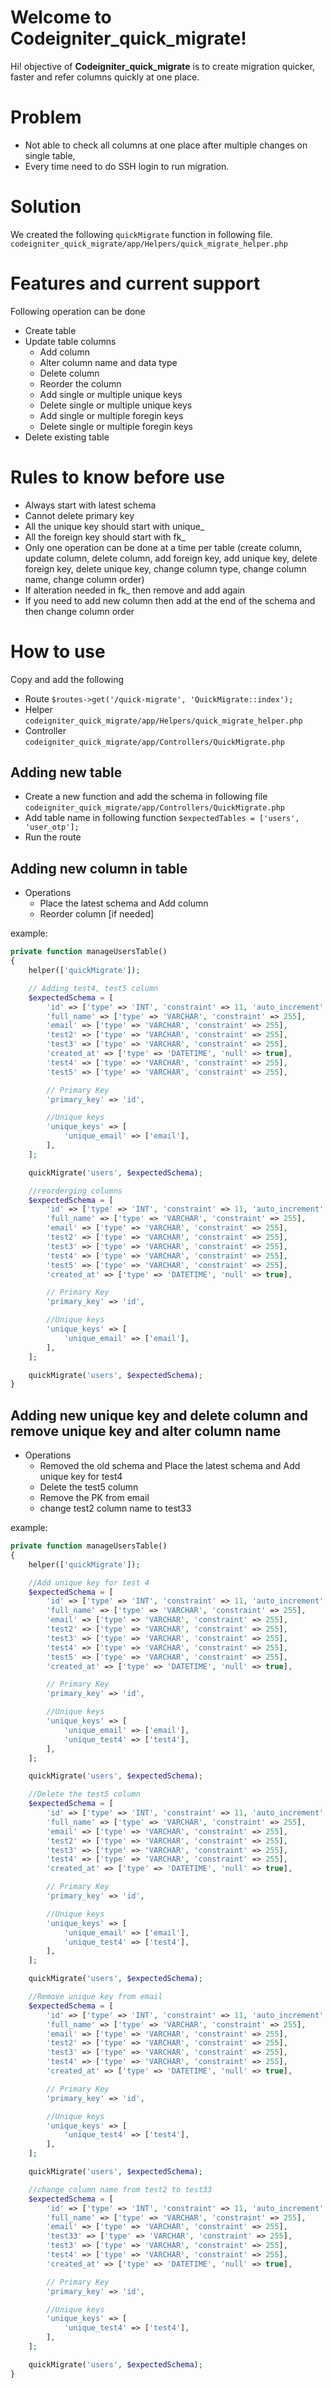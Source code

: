 # Welcome to Codeigniter_quick_migrate!

Hi!  objective of **Codeigniter_quick_migrate** is to create migration quicker, faster and refer columns quickly at one place.

# Problem
- Not able to check all columns at one place after multiple changes on single table,
- Every time need to do SSH login to run migration.

# Solution
We created the following `quickMigrate` function in following file.
`codeigniter_quick_migrate/app/Helpers/quick_migrate_helper.php`

# Features and current support
Following operation can be done
* Create table
* Update table columns
	* Add column
	* Alter column name and data type
	* Delete column
	* Reorder the column
	* Add single or multiple unique keys
	* Delete single or multiple unique keys
	* Add single or multiple foregin keys
	* Delete single or multiple foregin keys
* Delete existing table

# Rules to know before use
* Always start with latest schema
* Cannot delete primary key
* All the unique key should start with unique_
* All the foreign key should start with fk_
* Only one operation can be done at a time per table (create column, update column, delete column, add foreign key, add unique key, delete foreign key, delete unique key, change column type, change column name, change column order)
* If alteration needed in fk_ then remove and add again
* If you need to add new column then add at the end of the schema and then change column order

# How to use
Copy and add the following
- Route `$routes->get('/quick-migrate', 'QuickMigrate::index');`
- Helper `codeigniter_quick_migrate/app/Helpers/quick_migrate_helper.php`
- Controller `codeigniter_quick_migrate/app/Controllers/QuickMigrate.php`

## Adding new table
- Create a new function and add the schema in following file
`codeigniter_quick_migrate/app/Controllers/QuickMigrate.php`
- Add table name in following function `$expectedTables = ['users', 'user_otp'];`
- Run the route

## Adding new column in table
- Operations
    - Place the latest schema and Add column
	- Reorder column [if needed]
    
example:
``` PHP
private function manageUsersTable()
{
    helper(['quickMigrate']);

    // Adding test4, test5 column
    $expectedSchema = [
        'id' => ['type' => 'INT', 'constraint' => 11, 'auto_increment' => true],
        'full_name' => ['type' => 'VARCHAR', 'constraint' => 255],
        'email' => ['type' => 'VARCHAR', 'constraint' => 255],
        'test2' => ['type' => 'VARCHAR', 'constraint' => 255],
        'test3' => ['type' => 'VARCHAR', 'constraint' => 255],
        'created_at' => ['type' => 'DATETIME', 'null' => true],
        'test4' => ['type' => 'VARCHAR', 'constraint' => 255],
        'test5' => ['type' => 'VARCHAR', 'constraint' => 255],

        // Primary Key
        'primary_key' => 'id',

        //Unique keys
        'unique_keys' => [
            'unique_email' => ['email'],
        ],
    ];

    quickMigrate('users', $expectedSchema);

    //reorderging columns
    $expectedSchema = [
        'id' => ['type' => 'INT', 'constraint' => 11, 'auto_increment' => true],
        'full_name' => ['type' => 'VARCHAR', 'constraint' => 255],
        'email' => ['type' => 'VARCHAR', 'constraint' => 255],
        'test2' => ['type' => 'VARCHAR', 'constraint' => 255],
        'test3' => ['type' => 'VARCHAR', 'constraint' => 255],
        'test4' => ['type' => 'VARCHAR', 'constraint' => 255],
        'test5' => ['type' => 'VARCHAR', 'constraint' => 255],
        'created_at' => ['type' => 'DATETIME', 'null' => true],

        // Primary Key
        'primary_key' => 'id',

        //Unique keys
        'unique_keys' => [
            'unique_email' => ['email'],
        ],
    ];

    quickMigrate('users', $expectedSchema);
}
```

## Adding new unique key and delete column and remove unique key and alter column name
- Operations
	- Removed the old schema and Place the latest schema and Add unique key for test4
    - Delete the test5 column
    - Remove the PK from email
    - change test2 column name to test33
    
example:
``` PHP
private function manageUsersTable()
{
    helper(['quickMigrate']);

    //Add unique key for test 4
    $expectedSchema = [
        'id' => ['type' => 'INT', 'constraint' => 11, 'auto_increment' => true],
        'full_name' => ['type' => 'VARCHAR', 'constraint' => 255],
        'email' => ['type' => 'VARCHAR', 'constraint' => 255],
        'test2' => ['type' => 'VARCHAR', 'constraint' => 255],
        'test3' => ['type' => 'VARCHAR', 'constraint' => 255],
        'test4' => ['type' => 'VARCHAR', 'constraint' => 255],
        'test5' => ['type' => 'VARCHAR', 'constraint' => 255],
        'created_at' => ['type' => 'DATETIME', 'null' => true],

        // Primary Key
        'primary_key' => 'id',

        //Unique keys
        'unique_keys' => [
            'unique_email' => ['email'],
            'unique_test4' => ['test4'],
        ],
    ];

    quickMigrate('users', $expectedSchema);

    //Delete the test5 column
    $expectedSchema = [
        'id' => ['type' => 'INT', 'constraint' => 11, 'auto_increment' => true],
        'full_name' => ['type' => 'VARCHAR', 'constraint' => 255],
        'email' => ['type' => 'VARCHAR', 'constraint' => 255],
        'test2' => ['type' => 'VARCHAR', 'constraint' => 255],
        'test3' => ['type' => 'VARCHAR', 'constraint' => 255],
        'test4' => ['type' => 'VARCHAR', 'constraint' => 255],
        'created_at' => ['type' => 'DATETIME', 'null' => true],

        // Primary Key
        'primary_key' => 'id',

        //Unique keys
        'unique_keys' => [
            'unique_email' => ['email'],
            'unique_test4' => ['test4'],
        ],
    ];

    quickMigrate('users', $expectedSchema);

    //Remove unique key from email
    $expectedSchema = [
        'id' => ['type' => 'INT', 'constraint' => 11, 'auto_increment' => true],
        'full_name' => ['type' => 'VARCHAR', 'constraint' => 255],
        'email' => ['type' => 'VARCHAR', 'constraint' => 255],
        'test2' => ['type' => 'VARCHAR', 'constraint' => 255],
        'test3' => ['type' => 'VARCHAR', 'constraint' => 255],
        'test4' => ['type' => 'VARCHAR', 'constraint' => 255],
        'created_at' => ['type' => 'DATETIME', 'null' => true],

        // Primary Key
        'primary_key' => 'id',

        //Unique keys
        'unique_keys' => [
            'unique_test4' => ['test4'],
        ],
    ];

    quickMigrate('users', $expectedSchema);

    //change column name from test2 to test33
    $expectedSchema = [
        'id' => ['type' => 'INT', 'constraint' => 11, 'auto_increment' => true],
        'full_name' => ['type' => 'VARCHAR', 'constraint' => 255],
        'email' => ['type' => 'VARCHAR', 'constraint' => 255],
        'test33' => ['type' => 'VARCHAR', 'constraint' => 255],
        'test3' => ['type' => 'VARCHAR', 'constraint' => 255],
        'test4' => ['type' => 'VARCHAR', 'constraint' => 255],
        'created_at' => ['type' => 'DATETIME', 'null' => true],

        // Primary Key
        'primary_key' => 'id',

        //Unique keys
        'unique_keys' => [
            'unique_test4' => ['test4'],
        ],
    ];

    quickMigrate('users', $expectedSchema);
}
```